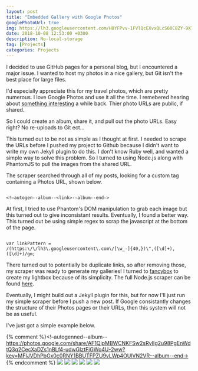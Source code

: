 ```yaml
---
layout: post
title: "Embedded Gallery with Google Photos"
googlePhotoUrl: true
img: https://lh3.googleusercontent.com/H8YFPvv-1FVlQcEXvxQLcS60C8ZY-9X7XA3-TG7s5yGKtGMY9PrmzRqO67R7xe8tF8K95O03HWBhywPyOZeG3Gw2y1AnGu1NJI8PfT19umaHmCvwbSUs_mvRSx6E40Qbd0COmTS_0A=w3888-h2592
date: 2018-10-08 12:53:00 +0300
description: No-local-storage
tag: [Projects]
categories: Projects
---
```


I decided to use GitHub pages for a personal blog, but I encountered a major issue. I wanted to host my photos in a nice gallery, but Git isn't the best place for large files.

I'd especially appreciate this for my travel photos, which are pretty numerous. I love Google Photos and use it all the time. I remebered hearing about [something interesting](https://www.theverge.com/2015/6/23/8830977/google-photos-security-public-url-privacy-protected) a while back. Thier photo URLs are public, if shared.

So I could create an album, share it, and pull out the photo URLs. Easy right? No re-uploads to Git ect...

This turned out to be not as simple as I thought at first. I needed to scrape the URLs before I pushed my project to Github because I didn't want to write my own Jekyll plugin to do this. I don't know Ruby well, and wanted a simple way to solve this problem. So I turned to using Node.js along with PhantomJS to pull the images from the shared URL.

The scraper searched through all of my posts, looking for a custom tag containing a Photos URL, shown below. 

```

<!–autogen--album--<link>--album--end->

```

At first, I tried to use Phantom's DOM manipulation to grab each image but this turned out to give inconsistant results. Eventually, I found a better way. This turned out be using simple regex to scrap the javascript at the bottom of the page.

```

var linkPattern = 
/(https:\/\/lh3\.googleusercontent\.com\/[\w_-]{40,})\",([\d]+),([\d]+)/gm;

```

There turned out to potentially be duplicate links, so after removing those, my scraper was ready to generate my galleries! I turned to [fancybox](http://fancyapps.com/fancybox/3/) to create my lightbox because of its simplicity. The full Node.js scraper can be found [here](https://github.com/jtcomp/jtcomp.github.io/blob/master/phantomScraper.js).

Eventually, I might build out a Jekyll plugin for this, but for now I'll just run my simple scraper before I push a new post. If Google consistantly changes the structure of their Photos pages or their URLs, then this system will not be as useful.

I've just got a simple example below.

{% comment %}<!–autogenned--album--https://photos.google.com/share/AF1QipMBWCNKFSw2sRyIIg2u98PgEnWdtQ3q2CecXaDZs1nBLf4-udwGlztFjGWo4U-2ww?key=MFlJVDhPbGx0c0RNY1BBUTFPZU9vLWp4OUlVN2VR--album--end->
{% endcomment %}
<a data-fancybox="gallery" href="https://lh3.googleusercontent.com/H8YFPvv-1FVlQcEXvxQLcS60C8ZY-9X7XA3-TG7s5yGKtGMY9PrmzRqO67R7xe8tF8K95O03HWBhywPyOZeG3Gw2y1AnGu1NJI8PfT19umaHmCvwbSUs_mvRSx6E40Qbd0COmTS_0A=w3888-h2592"><img src="https://lh3.googleusercontent.com/H8YFPvv-1FVlQcEXvxQLcS60C8ZY-9X7XA3-TG7s5yGKtGMY9PrmzRqO67R7xe8tF8K95O03HWBhywPyOZeG3Gw2y1AnGu1NJI8PfT19umaHmCvwbSUs_mvRSx6E40Qbd0COmTS_0A=w200-h200"></a>
<a data-fancybox="gallery" href="https://lh3.googleusercontent.com/KMtTwPRVecxXFBanG4Xjvla3koLnRurBIuTSMOEmf0Is0WL_b6OFXR0vGs8McJXZ2j_ddxdhOxzJ9p5m36BvVkZaXxl4Bmqk7kUqqQapILqZ9yaGRKQl0eFXGRNt1dIF1617Lymsug=w400-h400"><img src="https://lh3.googleusercontent.com/KMtTwPRVecxXFBanG4Xjvla3koLnRurBIuTSMOEmf0Is0WL_b6OFXR0vGs8McJXZ2j_ddxdhOxzJ9p5m36BvVkZaXxl4Bmqk7kUqqQapILqZ9yaGRKQl0eFXGRNt1dIF1617Lymsug=w200-h200"></a>
<a data-fancybox="gallery" href="https://lh3.googleusercontent.com/OFtgdTI6_ADFK9mI_UOMfwaAWdkhjIfq_9NE6H7y51io4XsS3r0ciPSBDEU0tA-dZcRbW8yxmTmR5Xb9-lwZXTjSPILMvRG35Az39bKof3kK5BXeqwcI_TqGt3iCgZh6sMhxF0yCGw=w400-h400"><img src="https://lh3.googleusercontent.com/OFtgdTI6_ADFK9mI_UOMfwaAWdkhjIfq_9NE6H7y51io4XsS3r0ciPSBDEU0tA-dZcRbW8yxmTmR5Xb9-lwZXTjSPILMvRG35Az39bKof3kK5BXeqwcI_TqGt3iCgZh6sMhxF0yCGw=w200-h200"></a>
<a data-fancybox="gallery" href="https://lh3.googleusercontent.com/I9IoLHjNvPbJs8FtKJiSyLOCft1Hzk33eZmWXQzIapRm51EBmfbBI86LL3uSXrQI1qnAX3n1tc8pulX3RR5AIkY-7ZuXSYkomZCVQ1yA-cAKS4ophThESLkl86QCgJIcFt9kYtsAlg=w800-h800"><img src="https://lh3.googleusercontent.com/I9IoLHjNvPbJs8FtKJiSyLOCft1Hzk33eZmWXQzIapRm51EBmfbBI86LL3uSXrQI1qnAX3n1tc8pulX3RR5AIkY-7ZuXSYkomZCVQ1yA-cAKS4ophThESLkl86QCgJIcFt9kYtsAlg=w200-h200"></a>
<a data-fancybox="gallery" href="https://lh3.googleusercontent.com/eoh8q1XNFBJZVJxqqi8CHimhPg-TNbc9DCt0y6FN4Ohl8SZnkZU2zSoD0UhhrpGl4SF9auwAhW8BF5sIxoMBqmImpJZIN4sceA6QpPGnEtn9T3i2W7nm0i-pczw7VHBIGYAbe09t-Q=w800-h400"><img src="https://lh3.googleusercontent.com/eoh8q1XNFBJZVJxqqi8CHimhPg-TNbc9DCt0y6FN4Ohl8SZnkZU2zSoD0UhhrpGl4SF9auwAhW8BF5sIxoMBqmImpJZIN4sceA6QpPGnEtn9T3i2W7nm0i-pczw7VHBIGYAbe09t-Q=w200-h200"></a>
<a data-fancybox="gallery" href="https://lh3.googleusercontent.com/aXCW1xgLJsQUSDwaDaSAwOZYb8r9b58QNPvziWxXoTZc5Z3ohgnH8LQPzwWPQvtPRRV0XwTyxAv0XHxCnqxnVT5WDWpBOWSQNAlDSCNdu3wSzOiEmclGQJ9s_9Zq6zjrFKyz8Zf3oA=w200-h100"><img src="https://lh3.googleusercontent.com/aXCW1xgLJsQUSDwaDaSAwOZYb8r9b58QNPvziWxXoTZc5Z3ohgnH8LQPzwWPQvtPRRV0XwTyxAv0XHxCnqxnVT5WDWpBOWSQNAlDSCNdu3wSzOiEmclGQJ9s_9Zq6zjrFKyz8Zf3oA=w200-h200"></a>
